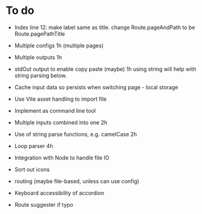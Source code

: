 # To do
* Index line 12: make label same as title. change Route.pageAndPath to be Route.pagePathTitle
* Multiple configs 1h (multiple pages)
* Multiple outputs 1h
* stdOut output to enable copy paste (maybe) 1h using string will help with string parsing below.
* Cache input data so persists when switching page - local storage
* Use Vite asset handling to import file
* Implement as command line tool    


* Multiple inputs combined into one 2h
* Use of string parse functions, e.g. camelCase  2h
* Loop parser 4h
* Integration with Node to handle file IO

* Sort out icons
* routing (maybe file-based, unless can use config)
* Keyboard accessibility of accordion
* Route suggester if typo